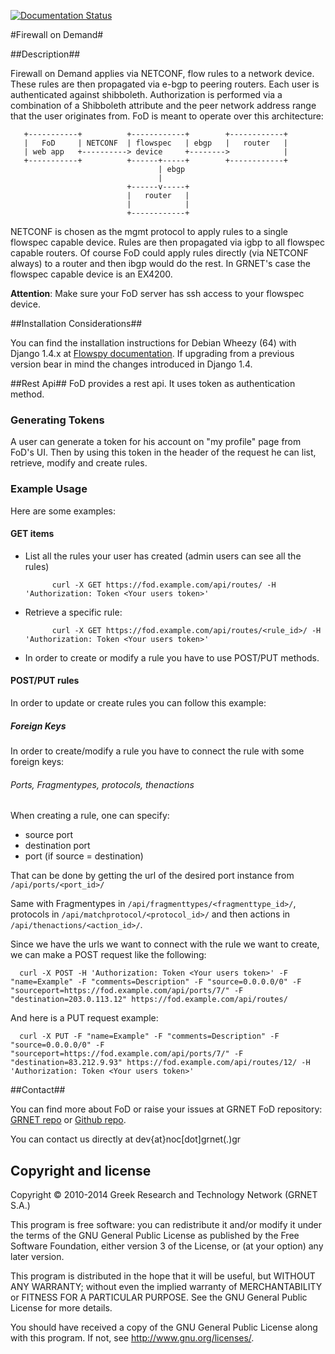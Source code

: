 [![Documentation Status](https://readthedocs.org/projects/flowspy/badge/?version=latest)](https://readthedocs.org/projects/flowspy/?badge=latest)

#Firewall on Demand#

##Description##

Firewall on Demand applies via NETCONF, flow rules to a network
device. These rules are then propagated via e-bgp to peering routers.
Each user is authenticated against shibboleth. Authorization is
performed via a combination of a Shibboleth attribute and the peer
network address range that the user originates from. FoD is meant to
operate over this architecture:

       +-----------+          +------------+        +------------+
       |   FoD     | NETCONF  | flowspec   | ebgp   |   router   |
       | web app   +----------> device     +-------->            |
       +-----------+          +------+-----+        +------------+
                                     | ebgp
                                     |
                              +------v-----+
                              |   router   |
                              |            |
                              +------------+


NETCONF is chosen as the mgmt protocol to apply rules to a single
flowspec capable device. Rules are then propagated via igbp to all
flowspec capable routers. Of course FoD could apply rules directly
(via NETCONF always) to a router and then ibgp would do the rest. In
GRNET's case the flowspec capable device is an EX4200.

**Attention**: Make sure your FoD server has ssh access to your flowspec device.

##Installation Considerations##

You can find the installation instructions for Debian Wheezy (64)
with Django 1.4.x at [Flowspy documentation](http://flowspy.readthedocs.org).
If upgrading from a previous version bear in mind the changes introduced in Django 1.4.


##Rest Api##
FoD provides a rest api. It uses token as authentication method.

### Generating Tokens
A user can generate a token for his account on "my profile" page from FoD's
UI. Then by using this token in the header of the request he can list, retrieve,
modify and create rules.

### Example Usage
Here are some examples:

#### GET items
- List all the rules your user has created (admin users can see all the rules)

            curl -X GET https://fod.example.com/api/routes/ -H 'Authorization: Token <Your users token>'

- Retrieve a specific rule:

            curl -X GET https://fod.example.com/api/routes/<rule_id>/ -H 'Authorization: Token <Your users token>'

- In order to create or modify a rule you have to use POST/PUT methods.

#### POST/PUT rules
In order to update or create rules you can follow this example:

##### Foreign Keys
In order to create/modify a rule you have to connect the rule with some foreign keys:

###### Ports, Fragmentypes, protocols, thenactions
When creating a rule, one can specify:

- source port
- destination port
- port (if source = destination)

That can be done by getting the url of the desired port instance from `/api/ports/<port_id>/`

Same with Fragmentypes in `/api/fragmenttypes/<fragmenttype_id>/`, protocols in `/api/matchprotocol/<protocol_id>/` and then actions in `/api/thenactions/<action_id>/`.

Since we have the urls we want to connect with the rule we want to create, we can make a POST request like the following:


      curl -X POST -H 'Authorization: Token <Your users token>' -F "name=Example" -F "comments=Description" -F "source=0.0.0.0/0" -F "sourceport=https://fod.example.com/api/ports/7/" -F "destination=203.0.113.12" https://fod.example.com/api/routes/

And here is a PUT request example:

      curl -X PUT -F "name=Example" -F "comments=Description" -F "source=0.0.0.0/0" -F "sourceport=https://fod.example.com/api/ports/7/" -F "destination=83.212.9.93" https://fod.example.com/api/routes/12/ -H  'Authorization: Token <Your users token>'


##Contact##

You can find more about FoD or raise your issues at GRNET FoD
repository: [GRNET repo](https://code.grnet.gr/fod) or [Github repo](https://github.com/grnet/flowspy).

You can contact us directly at dev{at}noc[dot]grnet(.)gr

## Copyright and license

Copyright © 2010-2014 Greek Research and Technology Network (GRNET S.A.)

This program is free software: you can redistribute it and/or modify
it under the terms of the GNU General Public License as published by
the Free Software Foundation, either version 3 of the License, or
(at your option) any later version.

This program is distributed in the hope that it will be useful,
but WITHOUT ANY WARRANTY; without even the implied warranty of
MERCHANTABILITY or FITNESS FOR A PARTICULAR PURPOSE.  See the
GNU General Public License for more details.

You should have received a copy of the GNU General Public License
along with this program.  If not, see <http://www.gnu.org/licenses/>.
